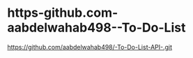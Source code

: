 # https-github.com-aabdelwahab498--To-Do-List
https://github.com/aabdelwahab498/-To-Do-List-API-.git
